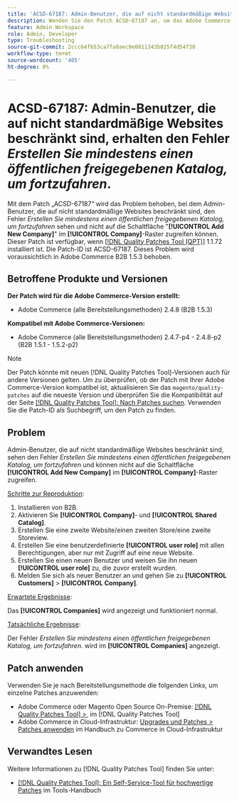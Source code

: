 ```yaml
---
title: 'ACSD-67187: Admin-Benutzer, die auf nicht standardmäßige Websites beschränkt sind, erhalten den Fehler *Bitte mindestens einen öffentlichen freigegebenen Katalog erstellen, um fortzufahren*'
description: Wenden Sie den Patch ACSD-67187 an, um das Adobe Commerce-Problem zu beheben, bei dem Admin-Benutzer, die auf nicht standardmäßige Websites beschränkt sind, den Fehler „Erstellen Sie mindestens einen öffentlichen freigegebenen Katalog, um fortzufahren“ sehen und nicht auf die Schaltfläche „Neues Unternehmen hinzufügen“ im Firmenraster zugreifen können.
feature: Admin Workspace
role: Admin, Developer
type: Troubleshooting
source-git-commit: 2ccc64fb53ca7fa8aec9e0811343b025f4d54f38
workflow-type: tm+mt
source-wordcount: '405'
ht-degree: 0%

---
```



# ACSD-67187: Admin-Benutzer, die auf nicht standardmäßige Websites beschränkt sind, erhalten den Fehler *Erstellen Sie mindestens einen öffentlichen freigegebenen Katalog, um fortzufahren*.

Mit dem Patch „ACSD-67187“ wird das Problem behoben, bei dem Admin-Benutzer, die auf nicht standardmäßige Websites beschränkt sind, den Fehler *Erstellen Sie mindestens einen öffentlichen freigegebenen Katalog, um fortzufahren* sehen und nicht auf die Schaltfläche &quot;**[!UICONTROL Add New Company]**&quot; im **[!UICONTROL Company]**-Raster zugreifen können. Dieser Patch ist verfügbar, wenn [[!DNL Quality Patches Tool (QPT)]](/help/tools/quality-patches-tool/quality-patches-tool-to-self-serve-quality-patches.md) 1.1.72 installiert ist. Die Patch-ID ist ACSD-67187. Dieses Problem wird voraussichtlich in Adobe Commerce B2B 1.5.3 behoben.

## Betroffene Produkte und Versionen

**Der Patch wird für die Adobe Commerce-Version erstellt:**

* Adobe Commerce (alle Bereitstellungsmethoden) 2.4.8 (B2B 1.5.3)

**Kompatibel mit Adobe Commerce-Versionen:**

* Adobe Commerce (alle Bereitstellungsmethoden) 2.4.7-p4 - 2.4.8-p2 (B2B 1.5.1 - 1.5.2-p2)

>[!NOTE]
>
>Der Patch könnte mit neuen [!DNL Quality Patches Tool]-Versionen auch für andere Versionen gelten. Um zu überprüfen, ob der Patch mit Ihrer Adobe Commerce-Version kompatibel ist, aktualisieren Sie das `magento/quality-patches` auf die neueste Version und überprüfen Sie die Kompatibilität auf der Seite [[!DNL Quality Patches Tool]: Nach Patches suchen](https://experienceleague.adobe.com/tools/commerce-quality-patches/index.html?lang=de). Verwenden Sie die Patch-ID als Suchbegriff, um den Patch zu finden.

## Problem

Admin-Benutzer, die auf nicht standardmäßige Websites beschränkt sind, sehen den Fehler *Erstellen Sie mindestens einen öffentlichen freigegebenen Katalog, um fortzufahren* und können nicht auf die Schaltfläche **[!UICONTROL Add New Company]** im **[!UICONTROL Company]**-Raster zugreifen.

<u>Schritte zur Reproduktion</u>:

1. Installieren von B2B.
1. Aktivieren Sie **[!UICONTROL Company]**- und **[!UICONTROL Shared Catalog]**.
1. Erstellen Sie eine zweite Website/einen zweiten Store/eine zweite Storeview.
1. Erstellen Sie eine benutzerdefinierte **[!UICONTROL user role]** mit allen Berechtigungen, aber nur mit Zugriff auf eine neue Website.
1. Erstellen Sie einen neuen Benutzer und weisen Sie ihn neuen **[!UICONTROL user role]** zu, die zuvor erstellt wurden.
1. Melden Sie sich als neuer Benutzer an und gehen Sie zu **[!UICONTROL Customers]** > **[!UICONTROL Company]**.

<u>Erwartete Ergebnisse</u>:

Das **[!UICONTROL Companies]** wird angezeigt und funktioniert normal.

<u>Tatsächliche Ergebnisse</u>:

Der Fehler *Erstellen Sie mindestens einen öffentlichen freigegebenen Katalog, um fortzufahren.* wird im **[!UICONTROL Companies]** angezeigt.

## Patch anwenden

Verwenden Sie je nach Bereitstellungsmethode die folgenden Links, um einzelne Patches anzuwenden:

* Adobe Commerce oder Magento Open Source On-Premise: [[!DNL Quality Patches Tool] > &#x200B;](/help/tools/quality-patches-tool/usage.md) im [!DNL Quality Patches Tool]
* Adobe Commerce in Cloud-Infrastruktur: [Upgrades und Patches > Patches anwenden](https://experienceleague.adobe.com/docs/commerce-cloud-service/user-guide/develop/upgrade/apply-patches.html?lang=de) im Handbuch zu Commerce in Cloud-Infrastruktur

## Verwandtes Lesen

Weitere Informationen zu [!DNL Quality Patches Tool] finden Sie unter:

* [[!DNL Quality Patches Tool]: Ein Self-Service-Tool für hochwertige Patches](/help/tools/quality-patches-tool/quality-patches-tool-to-self-serve-quality-patches.md) im Tools-Handbuch
